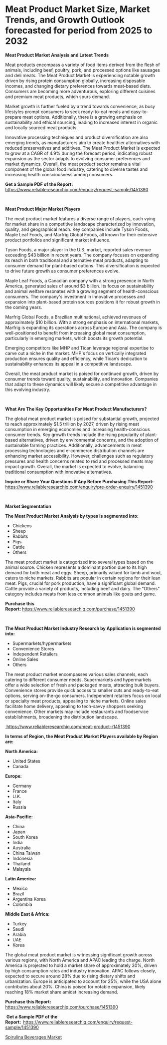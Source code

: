 <p><h1>Meat Product Market Size, Market Trends, and Growth Outlook forecasted for period from 2025 to 2032</h1></p><p><strong>Meat Product Market Analysis and Latest Trends</strong></p>
<p><p>Meat products encompass a variety of food items derived from the flesh of animals, including beef, poultry, pork, and processed options like sausages and deli meats. The Meat Product Market is experiencing notable growth driven by rising protein consumption globally, increasing disposable incomes, and changing dietary preferences towards meat-based diets. Consumers are becoming more adventurous, exploring different cuisines and premium meat products, which spurs demand.</p><p>Market growth is further fueled by a trend towards convenience, as busy lifestyles prompt consumers to seek ready-to-eat meals and easy-to-prepare meat options. Additionally, there is a growing emphasis on sustainability and ethical sourcing, leading to increased interest in organic and locally sourced meat products.</p><p>Innovative processing techniques and product diversification are also emerging trends, as manufacturers aim to create healthier alternatives with reduced preservatives and additives. The Meat Product Market is expected to grow at a CAGR of 4.9% during the forecast period, indicating robust expansion as the sector adapts to evolving consumer preferences and market dynamics. Overall, the meat product sector remains a vital component of the global food industry, catering to diverse tastes and increasing health consciousness among consumers.</p></p>
<p><strong>Get a Sample PDF of the Report:&nbsp;</strong> <a href="https://www.reliableresearchiq.com/enquiry/request-sample/1451390?utm_campaign=2471&utm_medium=2&utm_source=Github&utm_content=ia&utm_term=14022025&utm_id=meat-product">https://www.reliableresearchiq.com/enquiry/request-sample/1451390</a></p>
<p>&nbsp;</p>
<p><strong>Meat Product Major Market Players</strong></p>
<p><p>The meat product market features a diverse range of players, each vying for market share in a competitive landscape characterized by innovation, quality, and geographical reach. Key companies include Tyson Foods, Maple Leaf Foods, and Marfrig Global Foods, all known for their extensive product portfolios and significant market influence.</p><p>Tyson Foods, a major player in the U.S. market, reported sales revenue exceeding $43 billion in recent years. The company focuses on expanding its reach in both traditional and alternative meat products, adapting to consumer demand for plant-based options. This diversification is expected to drive future growth as consumer preferences evolve.</p><p>Maple Leaf Foods, a Canadian company with a strong presence in North America, generated sales of around $3 billion. Its focus on sustainability and animal welfare resonates with a growing segment of health-conscious consumers. The company's investment in innovative processes and expansion into plant-based protein sources positions it for robust growth in the coming years.</p><p>Marfrig Global Foods, a Brazilian multinational, achieved revenues of approximately $10 billion. With a strong emphasis on international markets, Marfrig is expanding its operations across Europe and Asia. The company is well-positioned to benefit from increasing global meat consumption, particularly in emerging markets, which boosts its growth potential.</p><p>Emerging competitors like MHP and Tican leverage regional expertise to carve out a niche in the market. MHP's focus on vertically integrated production ensures quality and efficiency, while Tican’s dedication to sustainability enhances its appeal in a competitive landscape.</p><p>Overall, the meat product market is poised for continued growth, driven by consumer trends toward quality, sustainability, and innovation. Companies that adapt to these dynamics will likely secure a competitive advantage in this evolving industry.</p></p>
<p>&nbsp;</p>
<p><strong>What Are The Key Opportunities For Meat Product Manufacturers?</strong></p>
<p><p>The global meat product market is poised for substantial growth, projected to reach approximately $1.5 trillion by 2027, driven by rising meat consumption in emerging economies and increasing health-conscious consumer trends. Key growth trends include the rising popularity of plant-based alternatives, driven by environmental concerns, and the adoption of sustainable farming practices. Additionally, advancements in meat processing technologies and e-commerce distribution channels are enhancing market accessibility. However, challenges such as regulatory pressures and health concerns related to red and processed meats may impact growth. Overall, the market is expected to evolve, balancing traditional consumption with innovative alternatives.</p></p>
<p><strong>Inquire or Share Your Questions If Any Before Purchasing This Report:</strong> <a href="https://www.reliableresearchiq.com/enquiry/pre-order-enquiry/1451390?utm_campaign=2471&utm_medium=2&utm_source=Github&utm_content=ia&utm_term=14022025&utm_id=meat-product">https://www.reliableresearchiq.com/enquiry/pre-order-enquiry/1451390</a></p>
<p>&nbsp;</p>
<p><strong>Market Segmentation</strong></p>
<p><strong>The Meat Product Market Analysis by types is segmented into:</strong></p>
<p><ul><li>Chickens</li><li>Sheep</li><li>Rabbits</li><li>Pigs</li><li>Cattle</li><li>Others</li></ul></p>
<p><p>The meat product market is categorized into several types based on the animal source. Chicken represents a dominant portion due to its high demand for both meat and eggs. Sheep, primarily valued for lamb and wool, caters to niche markets. Rabbits are popular in certain regions for their lean meat. Pigs, crucial for pork production, have a significant global demand. Cattle provide a variety of products, including beef and dairy. The "Others" category includes meats from less common animals like goats and game.</p></p>
<p><strong>Purchase this Report:&nbsp;</strong><a href="https://www.reliableresearchiq.com/purchase/1451390?utm_campaign=2471&utm_medium=2&utm_source=Github&utm_content=ia&utm_term=14022025&utm_id=meat-product">https://www.reliableresearchiq.com/purchase/1451390</a></p>
<p>&nbsp;</p>
<p><strong>The Meat Product Market Industry Research by Application is segmented into:</strong></p>
<p><ul><li>Supermarkets/hypermarkets</li><li>Convenience Stores</li><li>Independent Retailers</li><li>Online Sales</li><li>Others</li></ul></p>
<p><p>The meat product market encompasses various sales channels, each catering to different consumer needs. Supermarkets and hypermarkets offer a wide selection of fresh and packaged meats, attracting bulk buyers. Convenience stores provide quick access to smaller cuts and ready-to-eat options, serving on-the-go consumers. Independent retailers focus on local or specialty meat products, appealing to niche markets. Online sales facilitate home delivery, appealing to tech-savvy shoppers seeking convenience. Other markets may include restaurants and foodservice establishments, broadening the distribution landscape.</p></p>
<p><a href="https://www.reliableresearchiq.com/meat-product-r1451390?utm_campaign=2471&utm_medium=2&utm_source=Github&utm_content=ia&utm_term=14022025&utm_id=meat-product">&nbsp;https://www.reliableresearchiq.com/meat-product-r1451390</a></p>
<p><strong>In terms of Region, the Meat Product Market Players available by Region are:</strong></p>
<p>
    <p> <strong> North America: </strong>
        <ul>
            <li>United States</li>
            <li>Canada</li>
        </ul>
        </p> 
    <p> <strong> Europe: </strong>
        <ul>
            <li>Germany</li>
            <li>France</li>
            <li>U.K.</li>
            <li>Italy</li>
            <li>Russia</li>
        </ul>
        </p> 
    <p> <strong> Asia-Pacific: </strong>
        <ul>
            <li>China</li>
            <li>Japan</li>
            <li>South Korea</li>
            <li>India</li>
            <li>Australia</li>
            <li>China Taiwan</li>
            <li>Indonesia</li>
            <li>Thailand</li>
            <li>Malaysia</li>
        </ul>
        </p> 
    <p> <strong> Latin America: </strong>
        <ul>
            <li>Mexico</li>
            <li>Brazil</li>
            <li>Argentina Korea</li>
            <li>Colombia</li>
        </ul>
        </p> 
    <p> <strong> Middle East & Africa: </strong>
        <ul>
            <li>Turkey</li>
            <li>Saudi</li>
            <li>Arabia</li>
            <li>UAE</li>
            <li>Korea</li>
        </ul>
    </p>
    </p>
<p><p>The global meat product market is witnessing significant growth across various regions, with North America and APAC leading the charge. North America is projected to hold a market share of approximately 30%, driven by high consumption rates and industry innovation. APAC follows closely, expected to secure around 28% due to rising dietary shifts and urbanization. Europe is anticipated to account for 25%, while the USA alone contributes about 20%. China is poised for notable expansion, likely reaching 18% market share amidst increasing demand.</p></p>
<p><strong>Purchase this Report: </strong><a href="https://www.reliableresearchiq.com/purchase/1451390?utm_campaign=2471&utm_medium=2&utm_source=Github&utm_content=ia&utm_term=14022025&utm_id=meat-product">https://www.reliableresearchiq.com/purchase/1451390</a></p>
<p>&nbsp;<strong>Get a Sample PDF of the Report:&nbsp;&nbsp;</strong><a href="https://www.reliableresearchiq.com/enquiry/request-sample/1451390?utm_campaign=2471&utm_medium=2&utm_source=Github&utm_content=ia&utm_term=14022025&utm_id=meat-product">https://www.reliableresearchiq.com/enquiry/request-sample/1451390</a></p>
<p><strong></strong></p>
<p><p><a href="https://github.com/raffadongraffadong/Market-Research-Report-List-1/blob/main/spirulina-beverages-market.md?utm_campaign=2471&utm_medium=2&utm_source=Github&utm_content=ia&utm_term=14022025&utm_id=meat-product">Spirulina Beverages Market</a></p></p>